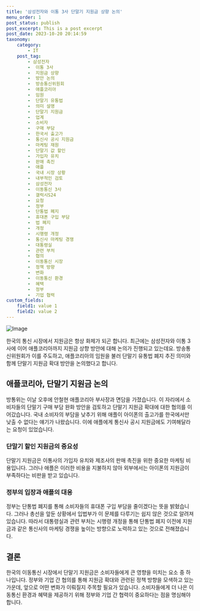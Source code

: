 ```yaml
---
title: '삼성전자와 이통 3사 단말기 지원금 상향 논의'
menu_order: 1
post_status: publish
post_excerpt: This is a post excerpt
post_date: 2023-10-20 20:14:59
taxonomy:
    category:
        - IT
    post_tag:
        - 삼성전자
        -  이통 3사
        -  지원금 상향
        -  방안 논의
        -  방송통신위원회
        -  애플코리아
        -  임원
        -  단말기 유통법
        -  의미 설명
        -  단말기 지원금
        -  업계
        -  소비자
        -  구매 부담
        -  한국서 출고가
        -  통신사 공시 지원금
        -  마케팅 재원
        -  단말기 값 할인
        -  가입자 유치
        -  판매 촉진
        -  애플
        -  국내 시장 상황
        -  내부적인 검토
        -  삼성전자
        -  이동통신 3사
        -  갤럭시S24
        -  요청
        -  정부
        -  단통법 폐지
        -  휴대폰 구입 부담
        -  법 폐지
        -  개정
        -  시행령 개정
        -  통신사 마케팅 경쟁
        -  대통령실
        -  관련 부처
        -  협의
        -  이동통신 시장
        -  정책 방향
        -  변화
        -  이동통신 환경
        -  혜택
        -  정부
        -  기업 협력
custom_fields:
    field1: value 1
    field2: value 2
---
```


![Image](https://imgnews.pstatic.net/image/092/2024/02/06/0002320613_001_20240206155709233.jpg?type=w647)


한국의 통신 시장에서 지원금은 항상 화제가 되곤 합니다. 최근에는 삼성전자와 이통 3사에 이어 애플코리아까지 지원금 상향 방안에 대해 논의가 진행되고 있는데요. 방송통신위원회가 이를 주도하고, 애플코리아의 임원을 불러 단말기 유통법 폐지 추진 의미와 함께 단말기 지원금 확대 방안을 논의했다고 합니다.

## 애플코리아, 단말기 지원금 논의
방통위는 이날 오후에 안철현 애플코리아 부사장과 면담을 가졌습니다. 이 자리에서 소비자들의 단말기 구매 부담 완화 방안을 검토하고 단말기 지원금 확대에 대한 협의를 이어갔습니다. 국내 소비자의 부담을 낮추기 위해 애플이 아이폰의 출고가를 한국에서만 낮출 수 없다는 얘기가 나왔습니다. 이에 애플에게 통신사 공시 지원금에도 기여해달라는 요청이 있었습니다.

### 단말기 할인 지원금의 중요성
단말기 지원금은 이통사의 가입자 유치와 제조사의 판매 촉진을 위한 중요한 마케팅 비용입니다. 그러나 애플은 이러한 비용을 지불하지 않아 외부에서는 아이폰의 지원금이 부족하다는 비판을 받고 있습니다.

### 정부의 입장과 애플의 대응
정부는 단통법 폐지를 통해 소비자들의 휴대폰 구입 부담을 줄이겠다는 뜻을 밝혔습니다. 그러나 총선을 앞둔 상황에서 입법부가 이 문제를 다루기는 쉽지 않은 것으로 알려져 있습니다. 따라서 대통령실과 관련 부처는 시행령 개정을 통해 단통법 폐지 이전에 지원금과 같은 통신사의 마케팅 경쟁을 높이는 방향으로 노력하고 있는 것으로 전해졌습니다.

## 결론
한국의 이동통신 시장에서 단말기 지원금은 소비자들에게 큰 영향을 미치는 요소 중 하나입니다. 정부와 기업 간 협의를 통해 지원금 확대와 관련된 정책 방향을 모색하고 있는 가운데, 앞으로 어떤 변화가 이뤄질지 주목할 필요가 있습니다. 소비자들에게 더 나은 이동통신 환경과 혜택을 제공하기 위해 정부와 기업 간 협력이 중요하다는 점을 명심해야 합니다.
